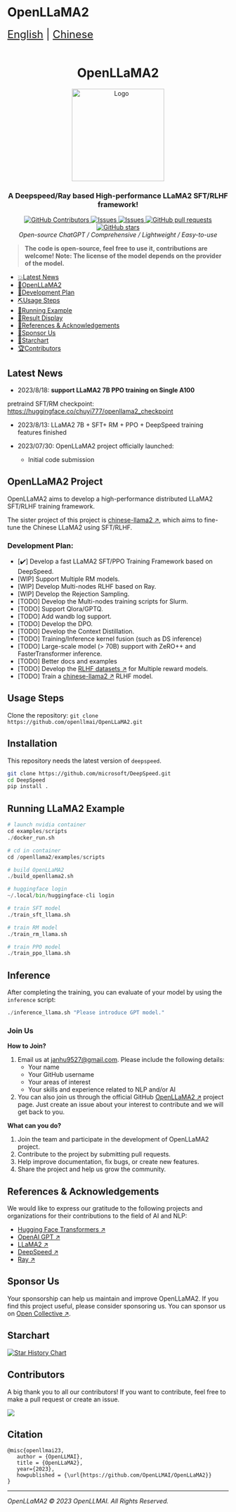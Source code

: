 # OpenLLaMA2

<div style="font-size: 1.5rem;">
  <a href="./README.md">English</a> |
  <a href="./README_cn.md">Chinese</a>
</div>

</br>

<h1 align="center">OpenLLaMA2</h1>
<div align="center">
  <a href="[https://github.com/openllmai/OpenLLaMA2 ↗](https://github.com/openllmai/OpenLLaMA2)">
    <img src="./docs/imgs/openllama2.png" alt="Logo" height="210">
  </a>

<p align="center">
    <h3>A Deepspeed/Ray based High-performance LLaMA2 SFT/RLHF framework!</h3>
      <a href="https://github.com/openllmai/OpenLLaMA2/graphs/contributors">
        <img alt="GitHub Contributors" src="https://img.shields.io/github/contributors/openllmai/OpenLLaMA2" />
      </a>
      <a href="https://github.com/openllmai/OpenLLaMA2/issues">
        <img alt="Issues" src="https://img.shields.io/github/issues/openllmai/OpenLLaMA2?color=0088ff" />
      </a>
      <a href="https://github.com/openllmai/OpenLLaMA2/discussions">
        <img alt="Issues" src="https://img.shields.io/github/discussions/openllmai/OpenLLaMA2?color=0088ff" />
      </a>
      <a href="https://github.com/openllmai/OpenLLaMA2/pulls">
        <img alt="GitHub pull requests" src="https://img.shields.io/github/issues-pr/openllmai/OpenLLaMA2?color=0088ff" />
      <a href="https://github.com/openllmai/OpenLLaMA2/stargazers">
        <img alt="GitHub stars" src="https://img.shields.io/github/stars/openllmai/OpenLLaMA2?color=ccf" />
      </a>
      <br/>
      <em>Open-source ChatGPT / Comprehensive / Lightweight / Easy-to-use</em>
      <br/>
    </p>

</p>
</div>

> **The code is open-source, feel free to use it, contributions are welcome! Note: The license of the model depends on the provider of the model.**

- [💥Latest News](#latest-news)
- [💫OpenLLaMA2](#openllama2-project)
- [💫Development Plan](#development-plan)
- [⛏️Usage Steps](#usage-steps)
- [📄Running Example](#running-llama2-example)
- [📄Result Display](#inference)
- [💐References & Acknowledgements](#references-&-acknowledgements)
- [🌟Sponsor Us](#sponsor-us)
- [🌈Starchart](#starchart)
- [🏆Contributors](#contributors)

## Latest News

- 2023/8/18: **support LLaMA2 7B PPO training on Single A100**

pretraind SFT/RM checkpoint: https://huggingface.co/chuyi777/openllama2_checkpoint

- 2023/8/13: LLaMA2 7B + SFT+ RM + PPO + DeepSpeed training features finished

- 2023/07/30: OpenLLaMA2 project officially launched:
  - Initial code submission

## OpenLLaMA2 Project

OpenLLaMA2 aims to develop a high-performance distributed LLaMA2 SFT/RLHF training framework.

The sister project of this project is [chinese-llama2 ↗](https://github.com/OpenLLMAI/chinese-llama2), which aims to fine-tune the Chinese LLaMA2 using SFT/RLHF.

### Development Plan:

- [✔️] Develop a fast LLaMA2 SFT/PPO Training Framework based on DeepSpeed.
- [WIP] Support Multiple RM models.
- [WIP] Develop Multi-nodes RLHF based on Ray.
- [WIP] Develop the Rejection Sampling.
- [TODO] Develop the Multi-nodes training scripts for Slurm.
- [TODO] Support Qlora/GPTQ.
- [TODO] Add wandb log support.
- [TODO] Develop the DPO.
- [TODO] Develop the Context Distillation.
- [TODO] Training/Inference kernel fusion (such as DS inference)
- [TODO] Large-scale model (> 70B) support with ZeRO++ and FasterTransformer inference.
- [TODO] Better docs and examples
- [TODO] Develop the [RLHF datasets ↗](https://github.com/OpenLLMAI/OpenLLMData) for Multiple reward models.
- [TODO] Train a [chinese-llama2 ↗](https://github.com/OpenLLMAI/chinese-llama2) RLHF model.


## Usage Steps

Clone the repository: `git clone https://github.com/openllmai/OpenLLaMA2.git`

## Installation

This repository needs the latest version of `deepspeed`.
```bash
git clone https://github.com/microsoft/DeepSpeed.git
cd DeepSpeed
pip install .
```

## Running LLaMA2 Example

```python
# launch nvidia container
cd examples/scripts
./docker_run.sh

# cd in container
cd /openllama2/examples/scripts

# build OpenLLaMA2
./build_openllama2.sh

# huggingface login 
~/.local/bin/huggingface-cli login

# train SFT model
./train_sft_llama.sh

# train RM model
./train_rm_llama.sh

# train PPO model
./train_ppo_llama.sh
```

## Inference

After completing the training, you can evaluate of your model by using the `inference` script:

```python
./inference_llama.sh "Please introduce GPT model."
```

### Join Us

**How to Join?**

1. Email us at janhu9527@gmail.com. Please include the following details:
   - Your name
   - Your GitHub username
   - Your areas of interest
   - Your skills and experience related to NLP and/or AI
1. You can also join us through the official GitHub [OpenLLaMA2 ↗](https://github.com/openllmai/OpenLLaMA2) project page. Just create an issue about your interest to contribute and we will get back to you.

**What can you do?**

1. Join the team and participate in the development of OpenLLaMA2 project.
1. Contribute to the project by submitting pull requests.
1. Help improve documentation, fix bugs, or create new features.
1. Share the project and help us grow the community.


## References & Acknowledgements

We would like to express our gratitude to the following projects and organizations for their contributions to the field of AI and NLP:

- [Hugging Face Transformers ↗](https://github.com/huggingface/transformers)
- [OpenAI GPT ↗](https://github.com/openai/gpt-3)
- [LLaMA2 ↗](https://ai.meta.com/llama/)
- [DeepSpeed ↗](https://github.com/microsoft/DeepSpeed)
- [Ray ↗](https://github.com/ray-project/ray)

## Sponsor Us

Your sponsorship can help us maintain and improve OpenLLaMA2. If you find this project useful, please consider sponsoring us. You can sponsor us on [Open Collective ↗](https://opencollective.com/openllmai).

## Starchart


[![Star History Chart](https://api.star-history.com/svg?repos=openllmai/OpenLLaMA2&type=Date)](https://star-history.com/#openllmai/OpenLLaMA2&Date)

## Contributors

A big thank you to all our contributors! If you want to contribute, feel free to make a pull request or create an issue.

<a href="https://github.com/openllmai/OpenLLaMA2/graphs/contributors">
  <img src="https://contrib.rocks/image?repo=openllmai/OpenLLaMA2" />
</a>

## Citation
```
@misc{openllmai23,
   author = {OpenLLMAI},
   title = {OpenLLaMA2},
   year={2023},
   howpublished = {\url{https://github.com/OpenLLMAI/OpenLLaMA2}}
}
```

______________________________________________________________________

*OpenLLaMA2 © 2023 OpenLLMAI. All Rights Reserved.*

